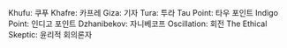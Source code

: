 Khufu: 쿠푸
Khafre: 카프레
Giza: 기자
Tura: 투라
Tau Point: 타우 포인트
Indigo Point: 인디고 포인트
Dzhanibekov: 자니베코프
Oscillation: 회전
The Ethical Skeptic: 윤리적 회의론자